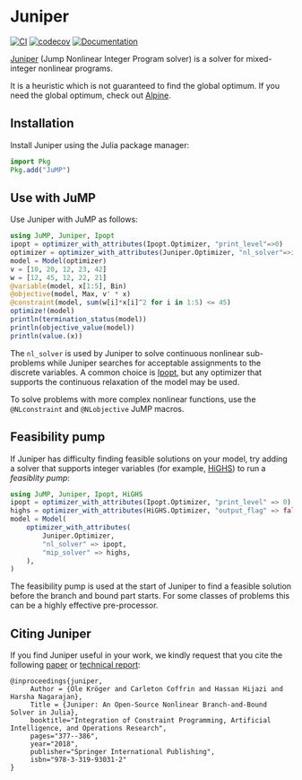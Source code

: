# Juniper

[![CI](https://github.com/lanl-ansi/Juniper.jl/workflows/CI/badge.svg)](https://github.com/lanl-ansi/Juniper.jl/actions?query=workflow%3ACI)
[![codecov](https://codecov.io/gh/lanl-ansi/Juniper.jl/branch/master/graph/badge.svg)](https://codecov.io/gh/lanl-ansi/Juniper.jl)
[![Documentation](https://img.shields.io/badge/docs-stable-blue.svg)](https://lanl-ansi.github.io/Juniper.jl/stable)

[Juniper](http://github.com/lanl-ansi/Juniper.jl) (Jump Nonlinear Integer Program solver) is a solver for mixed-integer nonlinear programs. 

It is a heuristic which is not guaranteed to find the global optimum.
If you need the global optimum, check out [Alpine](http://github.com/lanl-ansi/Alpine.jl).

## Installation

Install Juniper using the Julia package manager:

```julia
import Pkg
Pkg.add("JuMP")
```

## Use with JuMP

Use Juniper with JuMP as follows:
```julia
using JuMP, Juniper, Ipopt
ipopt = optimizer_with_attributes(Ipopt.Optimizer, "print_level"=>0)
optimizer = optimizer_with_attributes(Juniper.Optimizer, "nl_solver"=>ipopt)
model = Model(optimizer)
v = [10, 20, 12, 23, 42]
w = [12, 45, 12, 22, 21]
@variable(model, x[1:5], Bin)
@objective(model, Max, v' * x)
@constraint(model, sum(w[i]*x[i]^2 for i in 1:5) <= 45)
optimize!(model)
println(termination_status(model))
println(objective_value(model))
println(value.(x))
```

The `nl_solver` is used by Juniper to solve continuous nonlinear sub-problems while Juniper searches for acceptable assignments to the discrete variables.
A common choice is [Ipopt](https://github.com/jump-dev/Ipopt.jl), but any optimizer that supports the continuous relaxation of the model may be used.

To solve problems with more complex nonlinear functions, use the `@NLconstraint` and `@NLobjective` JuMP macros.

## Feasibility pump

If Juniper has difficulty finding feasible solutions on your model, try adding a solver that supports integer variables (for example, [HiGHS](https://github.com/jump-dev/HiGHS.jl)) to run a _feasiblity pump_:

```julia
using JuMP, Juniper, Ipopt, HiGHS
ipopt = optimizer_with_attributes(Ipopt.Optimizer, "print_level" => 0)
highs = optimizer_with_attributes(HiGHS.Optimizer, "output_flag" => false)
model = Model(
    optimizer_with_attributes(
        Juniper.Optimizer,
        "nl_solver" => ipopt,
        "mip_solver" => highs,
    ),
)
```

The feasibility pump is used at the start of Juniper to find a feasible solution before the branch and bound part starts. 
For some classes of problems this can be a highly effective pre-processor.

## Citing Juniper

If you find Juniper useful in your work, we kindly request that you cite the following [paper](https://link.springer.com/chapter/10.1007/978-3-319-93031-2_27) or [technical report](https://arxiv.org/abs/1804.07332):

```
@inproceedings{juniper,
     Author = {Ole Kröger and Carleton Coffrin and Hassan Hijazi and Harsha Nagarajan},
     Title = {Juniper: An Open-Source Nonlinear Branch-and-Bound Solver in Julia},
     booktitle="Integration of Constraint Programming, Artificial Intelligence, and Operations Research",
     pages="377--386",
     year="2018",
     publisher="Springer International Publishing",
     isbn="978-3-319-93031-2"
}
```
